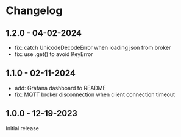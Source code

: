 # Changelog

## 1.2.0 - 04-02-2024
- fix: catch UnicodeDecodeError when loading json from broker
- fix: use .get() to avoid KeyError

## 1.1.0 - 02-11-2024
- add: Grafana dashboard to README
- fix: MQTT broker disconnection when client connection timeout

## 1.0.0 - 12-19-2023
Initial release

